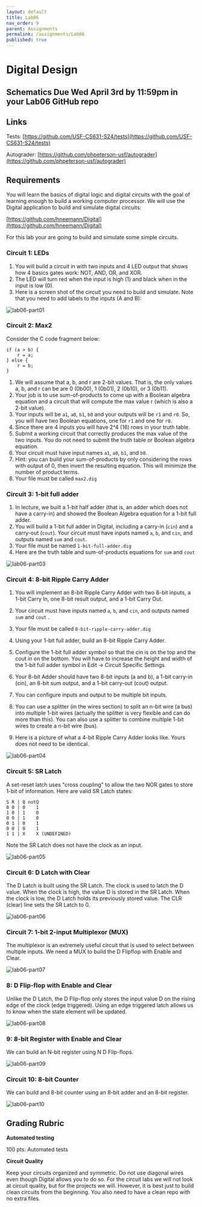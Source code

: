 ```yaml
---
layout: default
title: Lab06
nav_order: 9
parent: Assignments
permalink: /assignments/Lab06
published: true
---
```


# Digital Design

## Schematics Due Wed April 3rd by 11:59pm in your Lab06 GitHub repo

## Links

Tests: [https://github.com/USF-CS631-S24/tests](https://github.com/USF-CS631-S24/tests)

Autograder: [https://github.com/phpeterson-usf/autograder](https://github.com/phpeterson-usf/autograder)

## Requirements

You will learn the basics of digital logic and digital circuits with the goal of learning enough to build a working computer processor. We will use the Digital application to build and simulate digital circuits:

[https://github.com/hneemann/Digital](https://github.com/hneemann/Digital)

For this lab your are going to build and simulate some simple circuits.

### Circuit 1: LEDs

1. You will build a circuit in with two inputs and 4 LED output that shows how 4 basics gates work: NOT, AND, OR, and XOR.
2. The LED will turn red when the input is high (1) and black when in the input is low (0).
3. Here is a screen shot of the circuit you need to build and simulate. Note that you need to add labels to the inputs (A and B):

![lab06-part01](lab06-part01.png)

### Circuit 2: Max2
Consider the C code fragment below:

    if (a > b) {
        r = a;
    } else {
        r = b;
    }

1. We will assume that a, b, and r are 2-bit values. That is, the only values a, b, and r can be are 0 (0b00), 1 (0b01), 2 (0b10), or 3 (0b11).
2. Your job is to use sum-of-products to come up with a Boolean algebra equation and a circuit that will compute the max value r (which is also a 2-bit value).
1. Your inputs will be `a1`, `a0`, `b1`, `b0` and your outputs will be `r1` and `r0`. So, you will have two Boolean equations, one for `r1` and one for `r0`.
3. Since there are 4 inputs you will have 2^4 (16) rows in your truth table.
4. Submit a working circuit that correctly produces the max value of the two inputs. You do not need to submit the truth table or Boolean algebra equation.
5. Your circuit must have input names `a1`, `a0`, `b1`, and `b0`.
6. Hint: you can build your sum-of-products by only considering the rows with output of 0, then invert the resulting equation. This will minimize the number of product terms.
7. Your file must be called `max2.dig`
 
### Circuit 3: 1-bit full adder
1. In lecture, we built a 1-bit half adder (that is, an adder which does not have a carry-in) and showed the Boolean Algebra equation for a 1-bit full adder.
2. You will build a 1-bit full adder in Digital, including a carry-in (`cin`) and a carry-out (`cout`).
Your circuit must have inputs named `a`, `b`, and `cin`, and outputs named `sum` and `cout`.
3. Your file must be named `1-bit-full-adder.dig`
4. Here are the truth table and sum-of-products equations for `sum` and `cout`

![lab06-part03](lab06-part03.png)

### Circuit 4: 8-bit Ripple Carry Adder
1. You will implement an 8-bit Ripple Carry Adder with two 8-bit inputs, a 1-bit Carry In, one
 8-bit result output, and a 1-bit Carry Out.
2. Your circuit must have inputs named `a`, `b`, and `cin`, and outputs named `sum` and `cout`
.
3. Your file must be called `8-bit-ripple-carry-adder.dig`

1. Using your 1-bit full adder, build an 8-bit Ripple Carry Adder.
2. Configure the 1-bit full adder symbol so that the cin is on the top and the cout in on the bottom. You will have to increase the height and width of the 1-bit full adder symbol in Edit -> Circuit Specific Settings.
3. Your 8-bit Adder should have two 8-bit inputs (a and b), a 1-bit carry-in (cin), an 8-bit sum output, and a 1-bit carry-out (cout) output.
4. You can configure inputs and output to be multiple bit inputs.
5. You can use a splitter (in the wires section) to split an n-bit wire (a bus) into multiple 1-bit wires (actually the splitter is very flexible and can do more than this). You can also use a splitter to combine multiple 1-bit wires to create a n-bit wire (bus).
6. Here is a picture of what a 4-bit Ripple Carry Adder looks like. Yours does not need to be identical.


![lab06-part04](lab06-part04.png)

### Circuit 5: SR Latch

A set-reset latch uses "cross coupling" to allow the two NOR gates to store 1-bit of information. Here are valid SR Latch states:

```text
S R | Q notQ
0 0 | 0    1
1 0 | 1    0
0 0 | 1    0
0 1 | 0    1
0 0 | 0    1
1 1 | X    X (UNDEFINED)
```

Note the SR Latch does not have the clock as an input.

![lab06-part05](lab06-part05.png)

### Circuit 6: D Latch with Clear

The D Latch is built using the SR Latch. The clock is used to latch the D value. When the clock is high, the value D is stored in the SR Latch. When the clock is low, the D Latch holds its previously stored value. The CLR (clear) line sets the SR Latch to 0.

![lab06-part06](lab06-part06.png)

### Circuit 7: 1-bit 2-input Multiplexor (MUX)

The multiplexor is an extremely useful circuit that is used to select between multiple inputs. We need a MUX to build the D Flipflop with Enable and Clear.

![lab06-part07](lab06-part07.png)


### 8: D Flip-flop with Enable and Clear

Unlike the D Latch, the D Flip-flop only stores the input value D on the rising edge of the clock (edge triggered). Using an edge triggered latch allows us to know when the state element will be updated.

![lab06-part08](lab06-part08.png)

### 9: 8-bit Register with Enable and Clear

We can build an N-bit register using N D Flip-flops.

![lab06-part09](lab06-part09.png)

### Circuit 10: 8-bit Counter

We can build and 8-bit counter using an 8-bit adder and an 8-bit register.

![lab06-part10](lab06-part10.png)

## Grading Rubric

**Automated testing**

100 pts: Automated tests

**Circuit Quality**

Keep your circuits organized and symmetric. Do not use diagonal wires even though Digital allows you to do so. For the circuit labs we will not look at circuit quality, but for the projects we will. However, it is best just to build clean circuits from the beginning. You also need to have a clean repo with no extra files.
